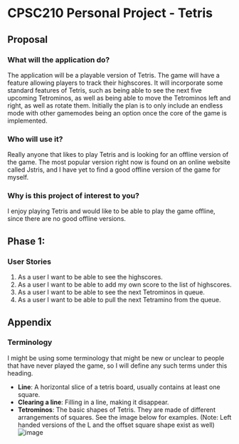 # CPSC210 Personal Project - Tetris

## Proposal
### What will the application do?
The application will be a playable version of Tetris.
The game will have a feature allowing players to track their highscores.
It will incorporate some standard features of Tetris, such as being able to see
the next five upcoming Tetrominos, as well as being able to move the Tetrominos
left and right, as well as rotate them. Initially the plan is to only include an
endless mode with other gamemodes being an option once the core of the game is
implemented.

### Who will use it?
Really anyone that likes to play Tetris and is looking for an offline
version of the game. The most popular version right now is found on an 
online website called Jstris, and I have yet to find a good offline
version of the game for myself.

### Why is this project of interest to you?
I enjoy playing Tetris and would like to be able to play the game offline,
since there are no good offline versions.

## Phase 1:
### User Stories
1. As a user I want to be able to see the highscores.
2. As a user I want to be able to add my own score to the list of highscores.
3. As a user I want to be able to see the next Tetrominos in queue.
4. As a user I want to be able to pull the next Tetramino from the queue.

## Appendix

### Terminology
I might be using some terminology that might be new or unclear to people that
have never played the game, so I will define any such terms under this heading.
- **Line**: A horizontal slice of a tetris board, usually contains at 
least one square.
- **Clearing a line**: Filling in a line, making it disappear.
- **Tetrominos**: The basic shapes of Tetris. They are made of different 
arrangements of squares. See the image below for examples.
(Note: Left handed versions of the L and the offset square shape exist 
as well)
![image](https://upload.wikimedia.org/wikipedia/commons/thumb/5/50/All_5_free_tetrominoes.svg/1920px-All_5_free_tetrominoes.svg.png)
